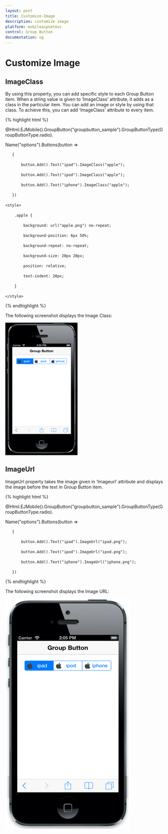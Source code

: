 ```yaml
---
layout: post
title: Customize-Image
description: customize image
platform: mobileaspnetmvc
control: Group Button
documentation: ug
---
```


# Customize Image

## ImageClass

By using this property, you can add specific style to each Group Button item. When a string value is given to ‘ImageClass’ attribute, it adds as a class in the particular item. You can add an image or style by using that class. To achieve this, you can add ‘ImageClass’ attribute to every item.

{% highlight html %}

@Html.EJMobile().GroupButton("groupbutton_sample").GroupButtonType(GroupButtonType.radio).

Name("options").Buttons(button =>

       {

           button.Add().Text("ipad").ImageClass("apple");

           button.Add().Text("ipod").ImageClass("apple");

           button.Add().Text("iphone").ImageClass("apple");

       })

    <style>

        .apple {

            background: url("apple.png") no-repeat;

            background-position: 6px 50%;

            background-repeat: no-repeat;

            background-size: 20px 20px;

            position: relative;

            text-indent: 20px;

        }

    </style>

{% endhighlight %}

The following screenshot displays the Image Class:

![](Customize-Image_images/Customize-Image_img1.png)


## ImageUrl

ImageUrl property takes the image given in ‘Imageurl’ attribute and displays the image before the text in Group Button item.

{% highlight html %}

@Html.EJMobile().GroupButton("groupbutton_sample").GroupButtonType(GroupButtonType.radio).

Name("options").Buttons(button =>

       {

           button.Add().Text("ipad").ImageUrl("ipad.png");

           button.Add().Text("ipod").ImageUrl("ipod.png");

           button.Add().Text("iphone").ImageUrl("iphone.png");

       })

{% endhighlight %}

The following screenshot displays the Image URL:

![C:/Users/vincentxavier/Desktop/Work/Documentation/Complete Doc/Groupbtton/images/ios7_4.png](Customize-Image_images/Customize-Image_img2.png)



